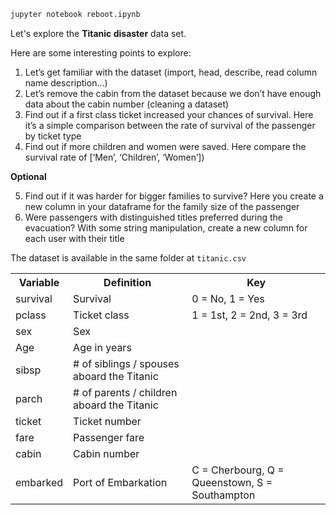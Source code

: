 ```bash
jupyter notebook reboot.ipynb
```


Let's explore the **Titanic disaster** data set.

Here are some interesting points to explore:

1. Let’s get familiar with the dataset (import, head, describe, read column name description…)
2. Let’s remove the cabin from the dataset because we don’t have enough data about the cabin number (cleaning a dataset)
3. Find out if a first class ticket increased your chances of survival.
   Here it’s a simple comparison between the rate of survival of the passenger by ticket type
4. Find out if more children and women were saved.
   Here compare the survival rate of [‘Men’, ‘Children’, ‘Women’])

**Optional**

5. Find out if it was harder for bigger families to survive?
   Here you create a new column in your dataframe for the family size of the passenger
6. Were passengers with distinguished titles preferred during the evacuation?
   With some string manipulation, create a new column for each user with their title

The dataset is available in the same folder at `titanic.csv`

<table>
<tbody>
<tr><th><b>Variable</b></th><th><b>Definition</b></th><th><b>Key</b></th></tr>
<tr>
<td>survival</td>
<td>Survival</td>
<td>0 = No, 1 = Yes</td>
</tr>
<tr>
<td>pclass</td>
<td>Ticket class</td>
<td>1 = 1st, 2 = 2nd, 3 = 3rd</td>
</tr>
<tr>
<td>sex</td>
<td>Sex</td>
<td></td>
</tr>
<tr>
<td>Age</td>
<td>Age in years</td>
<td></td>
</tr>
<tr>
<td>sibsp</td>
<td># of siblings / spouses aboard the Titanic</td>
<td></td>
</tr>
<tr>
<td>parch</td>
<td># of parents / children aboard the Titanic</td>
<td></td>
</tr>
<tr>
<td>ticket</td>
<td>Ticket number</td>
<td></td>
</tr>
<tr>
<td>fare</td>
<td>Passenger fare</td>
<td></td>
</tr>
<tr>
<td>cabin</td>
<td>Cabin number</td>
<td></td>
</tr>
<tr>
<td>embarked</td>
<td>Port of Embarkation</td>
<td>C = Cherbourg, Q = Queenstown, S = Southampton</td>
</tr>
</tbody>
</table>
